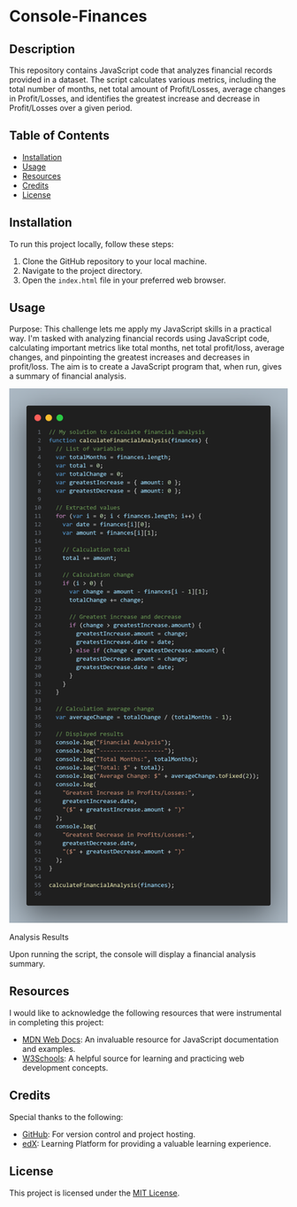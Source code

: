 # Console-Finances

## Description

This repository contains JavaScript code that analyzes financial records provided in a dataset. The script calculates various metrics, including the total number of months, net total amount of Profit/Losses, average changes in Profit/Losses, and identifies the greatest increase and decrease in Profit/Losses over a given period.

## Table of Contents

- [Installation](#installation)
- [Usage](#usage)
- [Resources](#resources)
- [Credits](#credits)
- [License](#license)

## Installation

To run this project locally, follow these steps:

1. Clone the GitHub repository to your local machine.
2. Navigate to the project directory.
3. Open the `index.html` file in your preferred web browser.

## Usage

Purpose:
This challenge lets me apply my JavaScript skills in a practical way. I'm tasked with analyzing financial records using JavaScript code, calculating important metrics like total months, net total profit/loss, average changes, and pinpointing the greatest increases and decreases in profit/loss. The aim is to create a JavaScript program that, when run, gives a summary of financial analysis.

![Code Screenshot](code-snap.png)

Analysis Results

Upon running the script, the console will display a financial analysis summary.

## Resources

I would like to acknowledge the following resources that were instrumental in completing this project:

- [MDN Web Docs](https://developer.mozilla.org/): An invaluable resource for JavaScript documentation and examples.
- [W3Schools](https://www.w3schools.com/): A helpful source for learning and practicing web development concepts.


## Credits

Special thanks to the following:

- [GitHub](https://github.com/): For version control and project hosting.
- [edX](https://www.edx.org/): Learning Platform for providing a valuable learning experience.
  
## License

This project is licensed under the [MIT License](LICENSE).
